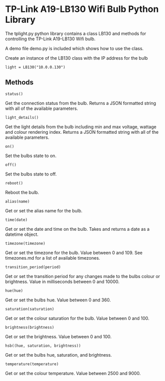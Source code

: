 # TP-Link A19-LB130 Wifi Bulb Python Library

The tplight.py python library contains a class LB130 and methods for controlling the TP-Link A19-LB130 Wifi bulb.

A demo file demo.py is included which shows how to use the class.

Create an instance of the LB130 class with the IP address for the bulb

```
light = LB130("10.0.0.130")
```

## Methods

```
status()
```

Get the connection status from the bulb.  Returns a JSON formatted string with all of the available parameters.  

```
light_details()
```

Get the light details from the bulb including min and max voltage, wattage and colour rendering index.  Returns a JSON formatted string with all of the available parameters.  

```
on()
```

Set the bulbs state to on.

```
off()
```

Set the bulbs state to off.

```
reboot()
```

Reboot the bulb.

```
alias(name)
```

Get or set the alias name for the bulb.

```
time(date)
```

Get or set the date and time on the bulb.  Takes and returns a date as a datetime object.

```
timezone(timezone)
```

Get or set the timezone for the bulb.  Value between 0 and 109.  See timezones.md for a list of available timezones.

```
transition_period(period)
```

Get or set the transition period for any changes made to the bulbs colour or brightness.  Value in milliseconds between 0 and 10000.

```
hue(hue)
```

Get or set the bulbs hue.  Value between 0 and 360.

```
saturation(saturation)
```

Get or set the colour saturation for the bulb.  Value between 0 and 100.

```
brightness(brightness)
```

Get or set the brightness.  Value between 0 and 100.

```
hsb((hue, saturation, brightness))
```

Get or set the bulbs hue, saturation, and brightness.

```
temperature(temperature)
```

Get or set the colour temperature.  Value between 2500 and 9000.

